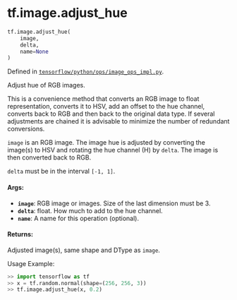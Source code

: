 <div itemscope itemtype="http://developers.google.com/ReferenceObject">
<meta itemprop="name" content="tf.image.adjust_hue" />
<meta itemprop="path" content="Stable" />
</div>

# tf.image.adjust_hue

``` python
tf.image.adjust_hue(
    image,
    delta,
    name=None
)
```



Defined in [`tensorflow/python/ops/image_ops_impl.py`](/code/stable/tensorflow/python/ops/image_ops_impl.py).

Adjust hue of RGB images.

This is a convenience method that converts an RGB image to float
representation, converts it to HSV, add an offset to the hue channel, converts
back to RGB and then back to the original data type. If several adjustments
are chained it is advisable to minimize the number of redundant conversions.

`image` is an RGB image.  The image hue is adjusted by converting the
image(s) to HSV and rotating the hue channel (H) by
`delta`.  The image is then converted back to RGB.

`delta` must be in the interval `[-1, 1]`.

#### Args:

* <b>`image`</b>: RGB image or images. Size of the last dimension must be 3.
* <b>`delta`</b>: float.  How much to add to the hue channel.
* <b>`name`</b>: A name for this operation (optional).


#### Returns:

  Adjusted image(s), same shape and DType as `image`.

Usage Example:
  ```python
  >> import tensorflow as tf
  >> x = tf.random.normal(shape=(256, 256, 3))
  >> tf.image.adjust_hue(x, 0.2)
  ```